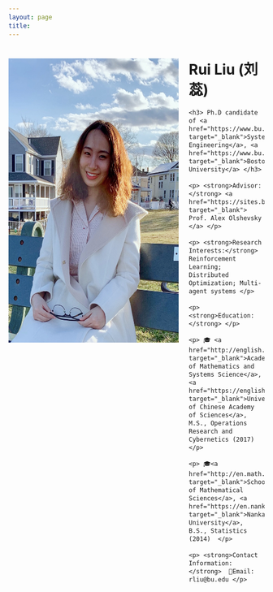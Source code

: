 ```yaml
---
layout: page
title: 
---
```


<div style="clear: both;">
  <div style="float: left; margin-right:20px;">
    <img src="IMG_0229.jpg" alt="" width="335" height="560">
  </div>
  <div>
    <h1> Rui Liu (刘蕊) </h1>
    
    <h3> Ph.D candidate of <a href="https://www.bu.edu/eng/departments/se/" target="_blank">Systems Engineering</a>, <a href="https://www.bu.edu" target="_blank">Boston University</a> </h3>
    
    <p> <strong>Advisor:</strong> <a href="https://sites.bu.edu/aolshevsky/" target="_blank"> Prof. Alex Olshevsky </a> </p>
    
    <p> <strong>Research Interests:</strong> Reinforcement Learning; Distributed Optimization; Multi-agent systems </p>
    
    <p> <strong>Education:</strong> </p>
    
    <p> 🎓 <a href="http://english.amss.cas.cn" target="_blank">Academy of Mathematics and Systems Science</a>, <a href="https://english.ucas.ac.cn" target="_blank">University of Chinese Academy of Sciences</a>, M.S., Operations Research and Cybernetics (2017) </p>
    
    <p> 🎓<a href="http://en.math.nankai.edu.cn" target="_blank">School of Mathematical Sciences</a>, <a href="https://en.nankai.edu.cn" target="_blank">Nankai University</a>, B.S., Statistics (2014)  </p>
    
    <p> <strong>Contact Information:</strong>  📧Email: rliu@bu.edu </p> 
  </div>
</div>



